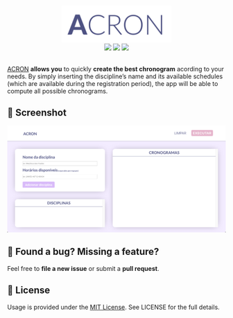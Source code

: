 <br/>
<div align="center">
    <a href="https://neumanf.github.io/acron" target="_blank">
        <img width="50%" src="/src/assets/logo.svg" alt="logo">
    </a>
    <br/>
    <a href="https://github.com/neumanf"><img src="http://ForTheBadge.com/images/badges/makes-people-smile.svg"></a>
    <a href="https://reactjs.org/"><img src="http://ForTheBadge.com/images/badges/uses-js.svg"></a>
    <a href="https://neumanf.github.io/acron/"><img src="http://ForTheBadge.com/images/badges/for-you.svg"></a>
</div>
<br/>

[ACRON](https://neumanf.github.io/acron) **allows you** to quickly **create the best chronogram** acording to your needs. By simply inserting the discipline’s name and its available schedules (which are available during the registration period), the app will be able to compute all possible chronograms.

## 📸 Screenshot

<img src="/src/assets/acron-screenshot.png">

## 🤝 Found a bug? Missing a feature?

Feel free to **file a new issue** or submit a **pull request**.

## 📜 License
Usage is provided under the [MIT License](http://http//opensource.org/licenses/mit-license.php). See LICENSE for the full details.